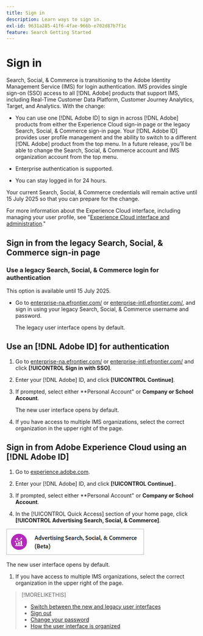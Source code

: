 ```yaml
---
title: Sign in
description: Learn ways to sign in.
exl-id: 9631a285-41f6-4fae-966b-e702d87b7f1c
feature: Search Getting Started
---
```

# Sign in

Search, Social, & Commerce is transitioning to the Adobe Identity Management Service (IMS) for login authentication. IMS provides single sign-on (SSO) access to all [!DNL Adobe] products that support IMS, including Real-Time Customer Data Platform, Customer Journey Analytics, Target, and Analytics. With the change:

* You can use one [!DNL Adobe ID] to sign in across [!DNL Adobe] products from either the Experience Cloud sign-in page or the legacy Search, Social, & Commerce sign-in page. Your [!DNL Adobe ID] provides user profile management and the ability to switch to a different [!DNL Adobe] product from the top menu. In a future release, you’ll be able to change the Search, Social, & Commerce account and IMS organization account from the top menu.

* Enterprise authentication is supported.

* You can stay logged in for 24 hours.

Your current Search, Social, & Commerce credentials will remain active until 15 July 2025 so that you can prepare for the change.

For more information about the Experience Cloud interface, including managing your user profile, see "[Experience Cloud interface and administration](https://experienceleague.adobe.com/en/docs/core-services/interface/experience-cloud)."

## Sign in from the legacy Search, Social, & Commerce sign-in page

### Use a legacy Search, Social, & Commerce login for authentication

This option is available until 15 July 2025.

* Go to [enterprise-na.efrontier.com/](https://enterprise-na.efrontier.com/) or [enterprise-intl.efrontier.com/](https://enterprise-intl.efrontier.com/), and sign in using your legacy Search, Social, & Commerce username and password.

  The legacy user interface opens by default.

## Use an [!DNL Adobe ID] for authentication

1. Go to [enterprise-na.efrontier.com/](https://enterprise-na.efrontier.com/) or [enterprise-intl.efrontier.com/](https://enterprise-intl.efrontier.com/) and click **[!UICONTROL Sign in with SSO]**.

1. Enter your [!DNL Adobe] ID, and click **[!UICONTROL Continue]**.

1. If prompted, select either **Personal Account" or **Company or School Account**.<!-- Will it necessarily be "Company or School Account?" -->

   The new user interface opens by default.

1. If you have access to multiple IMS organizations, select the correct organization in the upper right of the page.

## Sign in from Adobe Experience Cloud using an [!DNL Adobe ID]

<!-- Later, give them the new direct URL(s) to our UI so they don't have to select the product. -->

1. Go to [experience.adobe.com](https://experience.adobe.com).

1. Enter your [!DNL Adobe] ID, and click **[!UICONTROL Continue]**..

1. If prompted, select either **Personal Account" or **Company or School Account**.<!-- Will it necessarily be "Company or School Account?" -->

1. In the [!UICONTROL Quick Access] section of your home page, click **[!UICONTROL Advertising Search, Social, & Commerce]**.

  ![Advertising Search, Social, & Commerce)](/help/search-social-commerce/assets/search-social-commerce-logo.png "Advertising Search, Social, & Commerce)")

  The new user interface opens by default.

1. If you have access to multiple IMS organizations, select the correct organization in the upper right of the page.

>[!MORELIKETHIS]
>
>* [Switch between the new and legacy user interfaces](ui-switch.md)
>* [Sign out](sign-out.md)
>* [Change your password](/help/search-social-commerce/tools/password-change.md)
>* [How the user interface is organized](user-interface.md)
